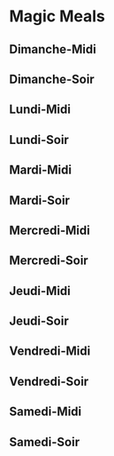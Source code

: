 # Magic Meals














































##  Dimanche-Midi
##  Dimanche-Soir
##  Lundi-Midi
##  Lundi-Soir
##  Mardi-Midi
##  Mardi-Soir
##  Mercredi-Midi
##  Mercredi-Soir
##  Jeudi-Midi
##  Jeudi-Soir
##  Vendredi-Midi
##  Vendredi-Soir
##  Samedi-Midi
##  Samedi-Soir
